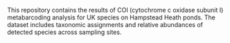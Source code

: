 This repository contains the results of COI (cytochrome c oxidase subunit I) metabarcoding analysis for UK species on Hampstead Heath ponds. The dataset includes taxonomic assignments and relative abundances of detected species across sampling sites.
